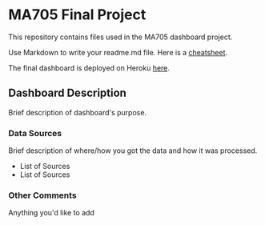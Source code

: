 # MA705 Final Project

This repository contains files used in the MA705 dashboard project.

Use Markdown to write your readme.md file.  Here is a [cheatsheet](https://www.markdownguide.org/cheat-sheet/).

The final dashboard is deployed on Heroku [here](https://ma705bostonuniversities.herokuapp.com).

## Dashboard Description

Brief description of dashboard's purpose.

### Data Sources

Brief description of where/how you got the data and how it was processed.

- List of Sources
- List of Sources

### Other Comments

Anything you'd like to add


